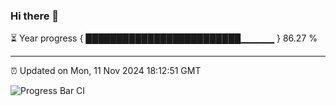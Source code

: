 ### Hi there 👋

⏳ Year progress { █████████████████████████▁▁▁▁▁ } 86.27 %

---

⏰ Updated on Mon, 11 Nov 2024 18:12:51 GMT

![Progress Bar CI](https://github.com/Shyam-Makwana/GitHub-Actions-Demo/workflows/Progress%20Bar%20CI/badge.svg)
